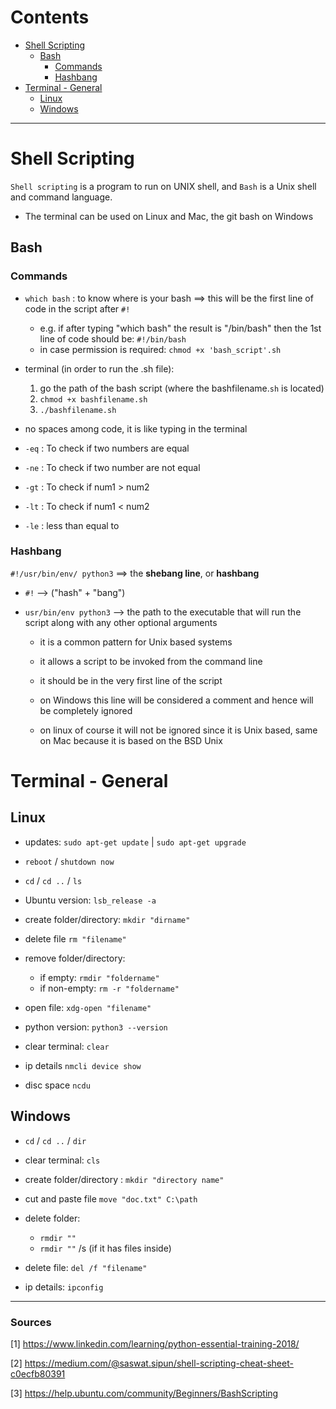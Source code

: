 # Contents

* [Shell Scripting](https://github.com/dimi-fn/Various-Data-Science-Scripts/tree/main/Shell_scripting#shell-scripting)
    * [Bash](https://github.com/dimi-fn/Various-Data-Science-Scripts/tree/main/Shell_scripting#bash)
        * [Commands](https://github.com/dimi-fn/Various-Data-Science-Scripts/tree/main/Shell_scripting#commands)
        * [Hashbang](https://github.com/dimi-fn/Various-Data-Science-Scripts/tree/main/Shell_scripting#hashbang)
* [Terminal - General](https://github.com/dimi-fn/Various-Data-Science-Scripts/tree/main/Shell_scripting#terminal---general)
    * [Linux](https://github.com/dimi-fn/Various-Data-Science-Scripts/tree/main/Shell_scripting#linux)
    * [Windows](https://github.com/dimi-fn/Various-Data-Science-Scripts/tree/main/Shell_scripting#windows)

----

# Shell Scripting

`Shell scripting` is a program to run on UNIX shell, and `Bash` is a Unix shell and command language.

* The terminal can be used on Linux and Mac, the git bash on Windows

## Bash 
### Commands

* `which bash` : to know where is your bash ==> this will be the first line of code in the script after `#!`
    * e.g. if after typing "which bash" the result is "/bin/bash" then the 1st line of code should be: `#!/bin/bash`
    * in case permission is required: `chmod +x 'bash_script'.sh`

* terminal (in order to run the .sh file):
    1) go the path of the bash script (where the bashfilename.`sh` is located)
    2) `chmod +x bashfilename.sh`
    3) `./bashfilename.sh`    

* no spaces among code, it is like typing in the terminal

* `-eq` : To check if two numbers are equal

* `-ne` : To check if two number are not equal

* `-gt` : To check if num1 > num2

* `-lt` : To check if num1 < num2

* `-le` : less than equal to

### Hashbang 

`#!/usr/bin/env/ python3` ==> the **shebang line**, or **hashbang**

* `#!` --> ("hash" + "bang") 

* `usr/bin/env python3` --> the path to the executable that will run the script along with any other optional arguments

    * it is a common pattern for Unix based systems

    * it allows a script to be invoked from the command line

    * it should be in the very first line of the script

    * on Windows this line will be considered a comment and hence will be completely ignored
    * on linux of course it will not be ignored since it is Unix based, same on Mac because it is based on the BSD Unix


# Terminal - General

## Linux

- updates: `sudo apt-get update` | `sudo apt-get upgrade`

- `reboot` / `shutdown now`

- `cd` / `cd ..` / `ls`

- Ubuntu version: `lsb_release -a` 

- create folder/directory: `mkdir "dirname"`

- delete file `rm "filename"`

- remove folder/directory:
    * if empty: `rmdir "foldername"`
    * if non-empty: `rm -r "foldername"`

- open file: `xdg-open "filename"`

- python version: `python3 --version`

- clear terminal: `clear`

- ip details `nmcli device show`

- disc space `ncdu`


## Windows

- `cd` / `cd ..` / `dir`

- clear terminal: `cls`

- create folder/directory : `mkdir "directory name"`

- cut and paste file `move "doc.txt" C:\path`

- delete folder:
    * `rmdir ""`
    * `rmdir ""` /s (if it has files inside)

- delete file: `del /f "filename"`

- ip details: `ipconfig`


-----

### Sources

[1] https://www.linkedin.com/learning/python-essential-training-2018/

[2] https://medium.com/@saswat.sipun/shell-scripting-cheat-sheet-c0ecfb80391

[3] https://help.ubuntu.com/community/Beginners/BashScripting